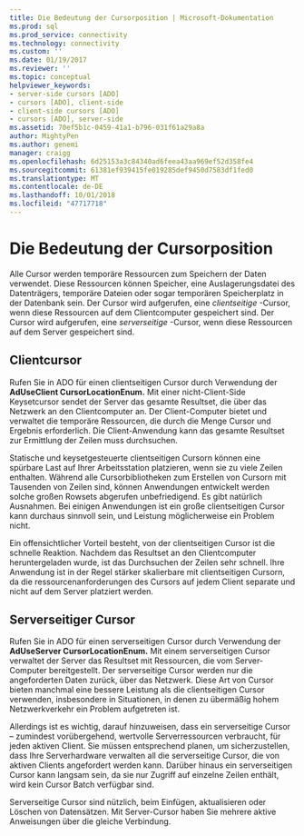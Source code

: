 ```yaml
---
title: Die Bedeutung der Cursorposition | Microsoft-Dokumentation
ms.prod: sql
ms.prod_service: connectivity
ms.technology: connectivity
ms.custom: ''
ms.date: 01/19/2017
ms.reviewer: ''
ms.topic: conceptual
helpviewer_keywords:
- server-side cursors [ADO]
- cursors [ADO], client-side
- client-side cursors [ADO]
- cursors [ADO], server-side
ms.assetid: 70ef5b1c-0459-41a1-b796-031f61a29a8a
author: MightyPen
ms.author: genemi
manager: craigg
ms.openlocfilehash: 6d25153a3c84340ad6feea43aa969ef52d358fe4
ms.sourcegitcommit: 61381ef939415fe019285def9450d7583df1fed0
ms.translationtype: MT
ms.contentlocale: de-DE
ms.lasthandoff: 10/01/2018
ms.locfileid: "47717718"
---
```

# <a name="the-significance-of-cursor-location"></a>Die Bedeutung der Cursorposition
Alle Cursor werden temporäre Ressourcen zum Speichern der Daten verwendet. Diese Ressourcen können Speicher, eine Auslagerungsdatei des Datenträgers, temporäre Dateien oder sogar temporären Speicherplatz in der Datenbank sein. Der Cursor wird aufgerufen, eine *clientseitige* -Cursor, wenn diese Ressourcen auf dem Clientcomputer gespeichert sind. Der Cursor wird aufgerufen, eine *serverseitige* -Cursor, wenn diese Ressourcen auf dem Server gespeichert sind.  
  
## <a name="client-side-cursors"></a>Clientcursor  
 Rufen Sie in ADO für einen clientseitigen Cursor durch Verwendung der **AdUseClient CursorLocationEnum.** Mit einer nicht-Client-Side Keysetcursor sendet der Server das gesamte Resultset, die über das Netzwerk an den Clientcomputer an. Der Client-Computer bietet und verwaltet die temporäre Ressourcen, die durch die Menge Cursor und Ergebnis erforderlich. Die Client-Anwendung kann das gesamte Resultset zur Ermittlung der Zeilen muss durchsuchen.  
  
 Statische und keysetgesteuerte clientseitigen Cursorn können eine spürbare Last auf Ihrer Arbeitsstation platzieren, wenn sie zu viele Zeilen enthalten. Während alle Cursorbibliotheken zum Erstellen von Cursorn mit Tausenden von Zeilen sind, können Anwendungen entwickelt werden solche großen Rowsets abgerufen unbefriedigend. Es gibt natürlich Ausnahmen. Bei einigen Anwendungen ist ein große clientseitigen Cursor kann durchaus sinnvoll sein, und Leistung möglicherweise ein Problem nicht.  
  
 Ein offensichtlicher Vorteil besteht, von der clientseitigen Cursor ist die schnelle Reaktion. Nachdem das Resultset an den Clientcomputer heruntergeladen wurde, ist das Durchsuchen der Zeilen sehr schnell. Ihre Anwendung ist in der Regel stärker skalierbare mit clientseitigen Cursorn, da die ressourcenanforderungen des Cursors auf jedem Client separate und nicht auf dem Server platziert werden.  
  
## <a name="server-side-cursors"></a>Serverseitiger Cursor  
 Rufen Sie in ADO für einen serverseitigen Cursor durch Verwendung der **AdUseServer CursorLocationEnum.** Mit einem serverseitigen Cursor verwaltet der Server das Resultset mit Ressourcen, die vom Server-Computer bereitgestellt. Der serverseitige Cursor werden nur die angeforderten Daten zurück, über das Netzwerk. Diese Art von Cursor bieten manchmal eine bessere Leistung als die clientseitigen Cursor verwenden, insbesondere in Situationen, in denen zu übermäßig hohem Netzwerkverkehr ein Problem aufgetreten ist.  
  
 Allerdings ist es wichtig, darauf hinzuweisen, dass ein serverseitige Cursor – zumindest vorübergehend, wertvolle Serverressourcen verbraucht, für jeden aktiven Client. Sie müssen entsprechend planen, um sicherzustellen, dass Ihre Serverhardware verwalten all die serverseitige Cursor, die von aktiven Clients angefordert werden kann. Darüber hinaus ein serverseitigen Cursor kann langsam sein, da sie nur Zugriff auf einzelne Zeilen enthält, wird kein Cursor Batch verfügbar sind.  
  
 Serverseitige Cursor sind nützlich, beim Einfügen, aktualisieren oder Löschen von Datensätzen. Mit Server-Cursor haben Sie mehrere aktive Anweisungen über die gleiche Verbindung.
